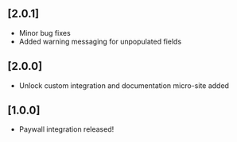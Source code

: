 ## [2.0.1] 
- Minor bug fixes
- Added warning messaging for unpopulated fields

## [2.0.0] 

- Unlock custom integration and documentation micro-site added

## [1.0.0] 

- Paywall integration released!
